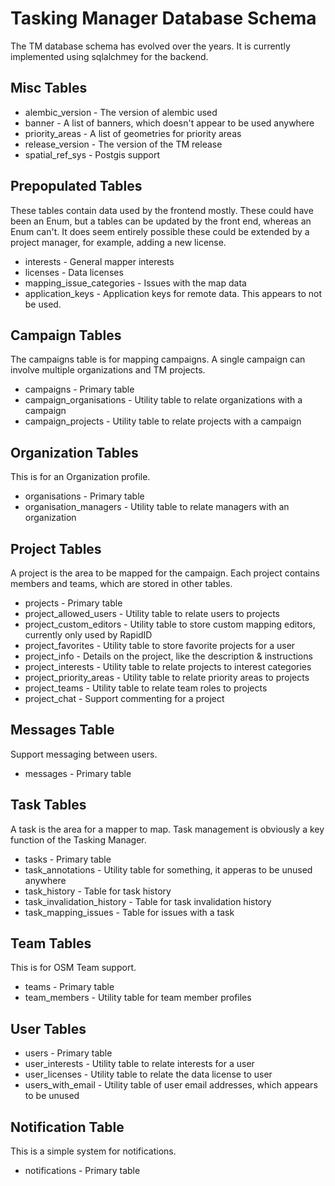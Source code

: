 # Tasking Manager Database Schema

The TM database schema has evolved over the years. It is currently
implemented using sqlalchmey for the backend.

## Misc Tables

* alembic_version - The version of alembic used
* banner - A list of banners, which doesn't appear to be used anywhere
* priority_areas - A list of geometries for priority areas
* release_version - The version of the TM release
* spatial_ref_sys - Postgis support

## Prepopulated Tables

These tables contain data used by the frontend mostly. These could
have been an Enum, but a tables can be updated by the front end,
whereas an Enum can't. It does seem entirely possible these could be
extended by a project manager, for example, adding a new license.

* interests - General mapper interests
* licenses - Data licenses
* mapping_issue_categories - Issues with the map data
* application_keys - Application keys for remote data. This appears to
  not be used.

## Campaign Tables

The campaigns table is for mapping campaigns. A single campaign can
involve multiple organizations and TM projects. 

* campaigns - Primary table
* campaign_organisations - Utility table to relate organizations with
  a campaign
* campaign_projects - Utility table to relate projects with a campaign

## Organization Tables

This is for an Organization profile.

* organisations - Primary table
* organisation_managers - Utility table to relate managers with an organization

## Project Tables

A project is the area to be mapped for the campaign. Each project
contains members and teams, which are stored in other tables.

* projects - Primary table
* project_allowed_users - Utility table to relate users to projects
* project_custom_editors - Utility table to store custom mapping
  editors, currently only used by RapidID
* project_favorites - Utility table to store favorite projects for a user
* project_info - Details on the project, like the description & instructions
* project_interests - Utility table to relate projects to interest categories
* project_priority_areas - Utility table to relate priority areas to projects
* project_teams - Utility table to relate team roles to projects
* project_chat - Support commenting for a project

## Messages Table

Support messaging between users.

* messages - Primary table

## Task Tables

A task is the area for a mapper to map. Task management is obviously a
key function of the Tasking Manager.

* tasks - Primary table
* task_annotations - Utility table for something, it apperas to be
  unused anywhere
* task_history - Table for task history
* task_invalidation_history - Table for task invalidation history
* task_mapping_issues - Table for issues with a task

## Team Tables

This is for OSM Team support.

* teams - Primary table
* team_members - Utility table for team member profiles

## User Tables

* users - Primary table
* user_interests - Utility table to relate interests for a user
* user_licenses - Utility table to relate the data license to user
* users_with_email - Utility table of user email addresses, which
  appears to be unused

## Notification Table

This is a simple system for notifications. 

* notifications - Primary table
